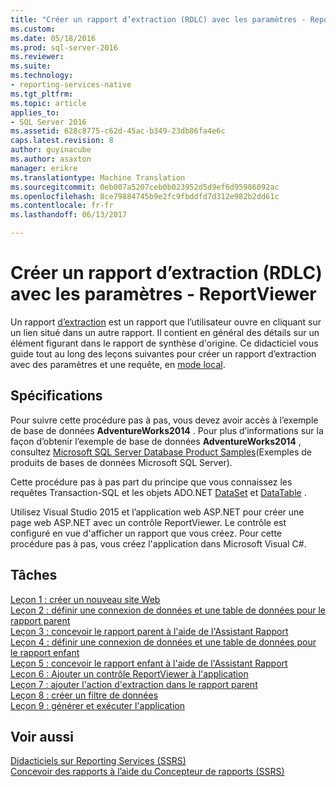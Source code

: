 ```yaml
---
title: "Créer un rapport d’extraction (RDLC) avec les paramètres - ReportViewer | Documents Microsoft"
ms.custom: 
ms.date: 05/18/2016
ms.prod: sql-server-2016
ms.reviewer: 
ms.suite: 
ms.technology:
- reporting-services-native
ms.tgt_pltfrm: 
ms.topic: article
applies_to:
- SQL Server 2016
ms.assetid: 628c8775-c62d-45ac-b349-23db86fa4e6c
caps.latest.revision: 8
author: guyinacube
ms.author: asaxton
manager: erikre
ms.translationtype: Machine Translation
ms.sourcegitcommit: 0eb007a5207ceb0b023952d5d9ef6d95986092ac
ms.openlocfilehash: 8ce79884745b9e2fc9fbddfd7d312e982b2dd61c
ms.contentlocale: fr-fr
ms.lasthandoff: 06/13/2017

---
```

# <a name="create-drillthrough-rdlc-report-with-parameters---reportviewer"></a>Créer un rapport d’extraction (RDLC) avec les paramètres - ReportViewer
Un rapport [d’extraction](http://technet.microsoft.com/library/ff519554.aspx) est un rapport que l’utilisateur ouvre en cliquant sur un lien situé dans un autre rapport. Il contient en général des détails sur un élément figurant dans le rapport de synthèse d'origine. Ce didacticiel vous guide tout au long des leçons suivantes pour créer un rapport d’extraction avec des paramètres et une requête, en [mode local](http://msdn.microsoft.com/library/ff487969.aspx).  
  
## <a name="requirements"></a>Spécifications  
Pour suivre cette procédure pas à pas, vous devez avoir accès à l’exemple de base de données **AdventureWorks2014** . Pour plus d’informations sur la façon d’obtenir l’exemple de base de données **AdventureWorks2014** , consultez [Microsoft SQL Server Database Product Samples](http://msftdbprodsamples.codeplex.com/)(Exemples de produits de bases de données Microsoft SQL Server).  
  
Cette procédure pas à pas part du principe que vous connaissez les requêtes Transaction-SQL et les objets ADO.NET [DataSet](https://msdn.microsoft.com/library/system.data.dataset.aspx) et [DataTable](http://msdn.microsoft.com/library/system.data.datatable.aspx) .  
  
Utilisez Visual Studio 2015 et l’application web ASP.NET pour créer une page web ASP.NET avec un contrôle ReportViewer. Le contrôle est configuré en vue d'afficher un rapport que vous créez. Pour cette procédure pas à pas, vous créez l'application dans Microsoft Visual C#.  
  
## <a name="tasks"></a>Tâches  
[Leçon 1 : créer un nouveau site Web](../reporting-services/lesson-1-create-a-new-web-site.md)  
[Leçon 2 : définir une connexion de données et une table de données pour le rapport parent](../reporting-services/lesson-2-define-a-data-connection-and-data-table-for-parent-report.md)  
[Leçon 3 : concevoir le rapport parent à l'aide de l'Assistant Rapport](../reporting-services/lesson-3-design-the-parent-report-using-the-report-wizard.md)  
[Leçon 4 : définir une connexion de données et une table de données pour le rapport enfant](../reporting-services/lesson-4-define-a-data-connection-and-data-table-for-child-report.md)  
[Leçon 5 : concevoir le rapport enfant à l'aide de l'Assistant Rapport](../reporting-services/lesson-5-design-the-child-report-using-the-report-wizard.md)  
[Leçon 6 : Ajouter un contrôle ReportViewer à l'application](../reporting-services/lesson-6-add-a-reportviewer-control-to-the-application.md)  
[Leçon 7 : ajouter l'action d'extraction dans le rapport parent](../reporting-services/lesson-7-add-drillthrough-action-on-parent-report.md)  
[Leçon 8 : créer un filtre de données](../reporting-services/lesson-8-create-a-data-filter.md)  
[Leçon 9 : générer et exécuter l'application](../reporting-services/lesson-9-build-and-run-the-application.md)  
  
## <a name="see-also"></a>Voir aussi  
[Didacticiels sur Reporting Services &#40;SSRS&#41;](../reporting-services/reporting-services-tutorials-ssrs.md)  
[Concevoir des rapports à l’aide du Concepteur de rapports &#40;SSRS&#41;](../reporting-services/tools/design-reporting-services-paginated-reports-with-report-designer-ssrs.md)  
  



